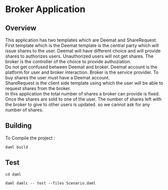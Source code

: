 <h1>Broker Application </h1>

<h2> Overview </h2>

This application has two templates which are Deemat and ShareRequest.</br>
First template which is the Deemat template is the central party which will issue shares to the user.
Deemat will have different choice and will provide shares to authorizes users. Unauthorized users will not get shares. The broker is the controller of the choice to provide authoziation.</br>
Do not get confused between Deemat and broker. Deemat account is the platform for user and broker interaction. Broker is the service provider. To buy shares the user must have a Deemat account.</br>
ShareRequest is the client side template using which the user will be able to request shares from the broker.</br>
In this application the total number of shares a broker can provide is fixed. Once the shares are sold to one of the user. The number of shares left with the broker to give to other users is updated.
so we cannot ask for any number of shares.</br>

<h2>Building </h2>

To Compile the project :

```
daml build
```

<h2>Test</h2>

```
cd daml
```

```
daml damlc -- test --files Scenario.daml
```
</br>










